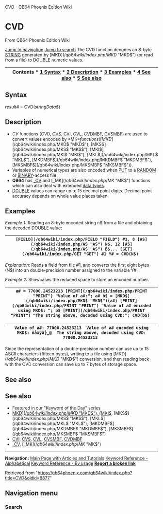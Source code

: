 


CVD - QB64 Phoenix Edition Wiki








# CVD



From QB64 Phoenix Edition Wiki



[Jump to navigation](#mw-head)
[Jump to search](#searchInput)
The CVD function decodes an 8-byte [STRING](/qb64wiki/index.php/STRING "STRING") generated by [MKD$](/qb64wiki/index.php/MKD$ "MKD$") (or read from a file) to [DOUBLE](/qb64wiki/index.php/DOUBLE "DOUBLE") numeric values.


  






| Contents * [1 Syntax](#Syntax) * [2 Description](#Description) * [3 Examples](#Examples) * [4 See also](#See_also) * [5 See also](#See_also_2) |
| --- |


## Syntax


*result#* = CVD(*stringData$*)
  




## Description


* *CV* functions (CVD, [CVS](/qb64wiki/index.php/CVS "CVS"), [CVI](/qb64wiki/index.php/CVI "CVI"), [CVL](/qb64wiki/index.php/CVL "CVL"), [CVDMBF](/qb64wiki/index.php/CVDMBF "CVDMBF"), [CVSMBF](/qb64wiki/index.php/CVSMBF "CVSMBF")) are used to convert values encoded by *MK$* functions ([MKD$](/qb64wiki/index.php/MKD$ "MKD$"), [MKS$](/qb64wiki/index.php/MKS$ "MKS$"), [MKI$](/qb64wiki/index.php/MKI$ "MKI$"), [MKL$](/qb64wiki/index.php/MKL$ "MKL$"), [MKDMBF$](/qb64wiki/index.php/MKDMBF$ "MKDMBF$"), [MKSMBF$](/qb64wiki/index.php/MKSMBF$ "MKSMBF$")).
* Variables of numerical types are also encoded when [PUT](/qb64wiki/index.php/PUT "PUT") to a [RANDOM](/qb64wiki/index.php/RANDOM "RANDOM") or [BINARY](/qb64wiki/index.php/BINARY "BINARY")-access file.
* **QB64** has [\_CV](/qb64wiki/index.php/CV "CV") and [\_MK$](/qb64wiki/index.php/MK$ "MK$") functions which can also deal with extended [data types](/qb64wiki/index.php/Data_types "Data types").
* [DOUBLE](/qb64wiki/index.php/DOUBLE "DOUBLE") values can range up to 15 decimal point digits. Decimal point accuracy depends on whole value places taken.


  




## Examples


*Example 1:* Reading an 8-byte encoded string n$ from a file and obtaining the decoded [DOUBLE](/qb64wiki/index.php/DOUBLE "DOUBLE") value:





| ``` [FIELD](/qb64wiki/index.php/FIELD "FIELD") #1, 8 [AS](/qb64wiki/index.php/AS "AS") N$, 12 [AS](/qb64wiki/index.php/AS "AS") B$... [GET](/qb64wiki/index.php/GET "GET") #1 Y# = CVD(N$)  ``` |
| --- |


*Explanation:* Reads a field from file #1, and converts the first eight bytes (N$) into an double-precision number assigned to the variable Y#.
  

*Example 2:* Showcases the reduced space to store an encoded number.





| ``` a# = 77000.24523213 [PRINT](/qb64wiki/index.php/PRINT "PRINT") "Value of a#:"; a# b$ = [MKD$](/qb64wiki/index.php/MKD$ "MKD$")(a#) [PRINT](/qb64wiki/index.php/PRINT "PRINT") "Value of a# encoded using MKD$: "; b$ [PRINT](/qb64wiki/index.php/PRINT "PRINT") "The string above, decoded using CVD:"; CVD(b$)  ``` |
| --- |




| ``` Value of a#: 77000.24523213  Value of a# encoded using MKD$: ñåxýâ╠‗@  The string above, decoded using CVD: 77000.24523213  ``` |
| --- |


Since the representation of a double-precision number can use up to 15 ASCII characters (fifteen bytes), writing to a file using [MKD$](/qb64wiki/index.php/MKD$ "MKD$") conversion, and then reading back with the CVD conversion can save up to 7 bytes of storage space.
  




## See also


## See also


* [Featured in our "Keyword of the Day" series](https://qb64phoenix.com/forum/showthread.php?tid=1066)
* [MKD$](/qb64wiki/index.php/MKD$ "MKD$"), [MKI$](/qb64wiki/index.php/MKI$ "MKI$"), [MKS$](/qb64wiki/index.php/MKS$ "MKS$"), [MKL$](/qb64wiki/index.php/MKL$ "MKL$"), [MKDMBF$](/qb64wiki/index.php/MKDMBF$ "MKDMBF$"), [MKSMBF$](/qb64wiki/index.php/MKSMBF$ "MKSMBF$")
* [CVI](/qb64wiki/index.php/CVI "CVI"), [CVS](/qb64wiki/index.php/CVS "CVS"), [CVL](/qb64wiki/index.php/CVL "CVL"), [CVSMBF](/qb64wiki/index.php/CVSMBF "CVSMBF"), [CVDMBF](/qb64wiki/index.php/CVDMBF "CVDMBF")
* [\_CV](/qb64wiki/index.php/CV "CV"), [\_MK$](/qb64wiki/index.php/MK$ "MK$")


  






---


**Navigation:**
[Main Page with Articles and Tutorials](/qb64wiki/index.php/Main_Page "Main Page")
[Keyword Reference - Alphabetical](/qb64wiki/index.php/Keyword_Reference_-_Alphabetical "Keyword Reference - Alphabetical")
[Keyword Reference - By usage](/qb64wiki/index.php/Keyword_Reference_-_By_usage "Keyword Reference - By usage")
**[Report a broken link](https://qb64phoenix.com/forum/showthread.php?tid=2800)**  





Retrieved from "<https://qb64phoenix.com/qb64wiki/index.php?title=CVD&oldid=8877>"




## Navigation menu








### Search





















